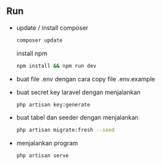 ## Run

-   update / install composer

    ```sh
    composer update
    ```

    install npm

    ```sh
    npm install && npm run dev
    ```

-   buat file .env dengan cara copy file .env.example

-   buat secret key laravel dengan menjalankan
    ```sh
    php artisan key:generate
    ```
-   buat tabel dan seeder dengan menjalankan

    ```sh
    php artisan migrate:fresh --seed
    ```

-   menjalankan program
    ```sh
    php artisan serve
    ```
